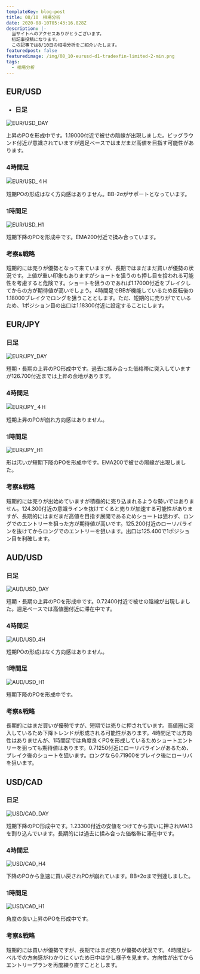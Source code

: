```yaml
---
templateKey: blog-post
title: 08/10　相場分析
date: 2020-08-10T05:43:16.828Z
description: |-
  当サイトへのアクセスありがとうございます。
  初記事投稿になります。
  この記事では8/10日の相場分析をご紹介いたします。
featuredpost: false
featuredimage: /img/08_10-eurusd-d1-tradexfin-limited-2-min.png
tags:
  - 相場分析
---
```

## EUR/USD

* ### 日足

![EUR/USD_DAY](/img/08_10-eurusd-d1-tradexfin-limited-2.png "EUR/USD_DAY")

上昇のPOを形成中です。1.19000付近で被せの陰線が出現しました。ビッグラウンド付近が意識されていますが週足ベースではまだまだ高値を目指す可能性があります。

### 4時間足

![EUR/USD_４H](/img/08_10-eurusd-h4-tradexfin-limited.png "EUR/USD_４H")

短期POの形成はなく方向感はありません。BB-2σがサポートとなっています。

### 1時間足

![EUR/USD_H1](/img/08_10-eurusd-h1-tradexfin-limited.png "EUR/USD_H1")

短期下降のPOを形成中です。EMA200付近で揉み合っています。

### 考察&戦略

短期的には売りが優勢となって来ていますが、長期ではまだまだ買いが優勢の状況です。上値が重い印象もありますがショートを狙うのも押し目を拾われる可能性を考慮すると危険です。ショートを狙うのであれば1.17000付近をブレイクしてからの方が期待値が高いでしょう。4時間足でBBが機能しているため反転後の1.18000ブレイクでロングを狙うこととします。ただ、短期的に売りがでているため、1ポジション目の出口は1.18300付近に設定することにします。

## EUR/JPY

### 日足

![EUR/JPY_DAY](/img/08_10-eurjpy-d1-tradexfin-limited.png)

短期・長期の上昇のPO形成中です。過去に揉み合った価格帯に突入していますが126.700付近までは上昇の余地があります。

### 4時間足

![EUR/JPY_４H](/img/08_10-eurjpy-h4-tradexfin-limited.png)

短期上昇のPOが崩れ方向感はありません。

### 1時間足

![EUR/JPY_H1](/img/08_10-eurjpy-h1-tradexfin-limited.png)

形は汚いが短期下降のPOを形成中です。EMA200で被せの陽線が出現しました。

### 考察&戦略

短期的には売りが出始めていますが積極的に売り込まれるような勢いではありません。124.300付近の意識ラインを抜けてくると売りが加速する可能性がありますが、長期的にはまだまだ高値を目指す展開であるためショートは狙わず、ロングでのエントリーを狙った方が期待値が高いです。125.200付近のローリバラインを抜けてからロングでのエントリーを狙います。出口は125.400で1ポジション目を利確します。

## AUD/USD

### 日足

![AUD/USD_DAY](/img/08_10-audusd-d1-tradexfin-limited.png)

短期・長期の上昇のPOを形成中です。0.72400付近で被せの陰線が出現しました。週足ベースでは高値圏付近に滞在中です。

### 4時間足

![AUD/USD_4H](/img/08_10-audusd-h4-tradexfin-limited.png)

短期POの形成はなく方向感はありません。

### 1時間足

![AUD/USD_H1](/img/08_10-audusd-h1-tradexfin-limited.png)

短期下降のPOを形成中です。

### 考察&戦略

長期的にはまだ買いが優勢ですが、短期では売りに押されています。高値圏に突入しているため下降トレンドが形成される可能性があります。4時間足では方向性はありませんが、1時間足では角度良くPOを形成しているためショートエントリーを狙っても期待値はあります。0.71250付近にローリバラインがあるため、ブレイク後のショートを狙います。ロングなら0.71900をブレイク後にローリバを狙います。

## USD/CAD

### 日足

![USD/CAD_DAY](/img/08_10-usdcad-d1-tradexfin-limited-2.png)

短期下降のPO形成中です。1.23300付近の安値をつけてから買いに押されMA13を割り込んでいます。長期的には過去に揉み合った価格帯に滞在中です。

### 4時間足

![USD/CAD_H4](/img/08_10-usdcad-h4-tradexfin-limited-2.png)

下降のPOから急速に買い戻されPOが崩れています。BB+2σまで到達しました。

### 1時間足

![USD/CAD_H1](/img/08_10-usdcad-h1-tradexfin-limited-2.png)

角度の良い上昇のPOを形成中です。

### 考察&戦略

短期的には買いが優勢ですが、長期ではまだ売りが優勢の状況です。4時間足レベルでの方向感がわかりにくいため日中は少し様子を見ます。方向性が出てからエントリープランを再度練り直すこととします。